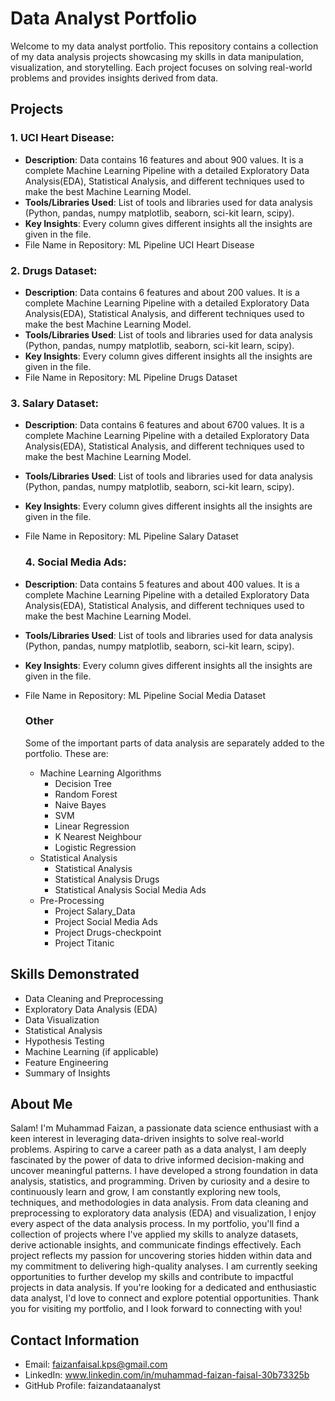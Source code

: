 # Data Analyst Portfolio
Welcome to my data analyst portfolio. This repository contains a collection of my data analysis projects showcasing my skills in data manipulation, visualization, and storytelling. Each project focuses on solving real-world problems and provides insights derived from data.
## Projects
### 1. UCI Heart Disease:
- **Description**: Data contains 16 features and about 900 values. It is a complete Machine Learning Pipeline with a detailed Exploratory Data Analysis(EDA), Statistical Analysis, and different techniques used to make the best Machine Learning Model.
- **Tools/Libraries Used**: List of tools and libraries used for data analysis (Python, pandas, numpy matplotlib, seaborn, sci-kit learn, scipy).
- **Key Insights**: Every column gives different insights all the insights are given in the file.
- File Name in Repository: ML Pipeline UCI Heart Disease
### 2. Drugs Dataset:
- **Description**: Data contains 6 features and about 200 values. It is a complete Machine Learning Pipeline with a detailed Exploratory Data Analysis(EDA), Statistical Analysis, and different techniques used to make the best Machine Learning Model.
- **Tools/Libraries Used**: List of tools and libraries used for data analysis (Python, pandas, numpy matplotlib, seaborn, sci-kit learn, scipy).
- **Key Insights**: Every column gives different insights all the insights are given in the file.
- File Name in Repository: ML Pipeline Drugs Dataset
### 3. Salary Dataset:
- **Description**: Data contains 6 features and about 6700 values. It is a complete Machine Learning Pipeline with a detailed Exploratory Data Analysis(EDA), Statistical Analysis, and different techniques used to make the best Machine Learning Model.
- **Tools/Libraries Used**: List of tools and libraries used for data analysis (Python, pandas, numpy matplotlib, seaborn, sci-kit learn, scipy).
- **Key Insights**: Every column gives different insights all the insights are given in the file.
- File Name in Repository: ML Pipeline Salary Dataset
  ### 4. Social Media Ads:
- **Description**: Data contains 5 features and about 400 values. It is a complete Machine Learning Pipeline with a detailed Exploratory Data Analysis(EDA), Statistical Analysis, and different techniques used to make the best Machine Learning Model.
- **Tools/Libraries Used**: List of tools and libraries used for data analysis (Python, pandas, numpy matplotlib, seaborn, sci-kit learn, scipy).
- **Key Insights**: Every column gives different insights all the insights are given in the file.
- File Name in Repository: ML Pipeline Social Media Dataset

  ### Other
  Some of the important parts of data analysis are separately added to the portfolio. These are:
  - Machine Learning Algorithms
    * Decision Tree
    * Random Forest
    * Naive Bayes
    * SVM
    * Linear Regression
    * K Nearest Neighbour
    * Logistic Regression 
  - Statistical Analysis
    * Statistical Analysis
    * Statistical Analysis Drugs
    * Statistical Analysis Social Media Ads
  - Pre-Processing
    * Project Salary_Data
    * Project Social Media Ads
    * Project Drugs-checkpoint
    * Project Titanic

## Skills Demonstrated
- Data Cleaning and Preprocessing
- Exploratory Data Analysis (EDA)
- Data Visualization
- Statistical Analysis
- Hypothesis Testing
- Machine Learning (if applicable)
- Feature Engineering
- Summary of Insights

## About Me
Salam! I'm Muhammad Faizan, a passionate data science enthusiast with a keen interest in leveraging data-driven insights to solve real-world problems. Aspiring to carve a career path as a data analyst, I am deeply fascinated by the power of data to drive informed decision-making and uncover meaningful patterns. I have developed a strong foundation in data analysis, statistics, and programming.
Driven by curiosity and a desire to continuously learn and grow, I am constantly exploring new tools, techniques, and methodologies in data analysis. From data cleaning and preprocessing to exploratory data analysis (EDA) and visualization, I enjoy every aspect of the data analysis process.
In my portfolio, you'll find a collection of projects where I've applied my skills to analyze datasets, derive actionable insights, and communicate findings effectively. Each project reflects my passion for uncovering stories hidden within data and my commitment to delivering high-quality analyses.
I am currently seeking opportunities to further develop my skills and contribute to impactful projects in data analysis. If you're looking for a dedicated and enthusiastic data analyst, I'd love to connect and explore potential opportunities.
Thank you for visiting my portfolio, and I look forward to connecting with you!

## Contact Information
- Email: faizanfaisal.kps@gmail.com
- LinkedIn: www.linkedin.com/in/muhammad-faizan-faisal-30b73325b
- GitHub Profile: faizandataanalyst 
